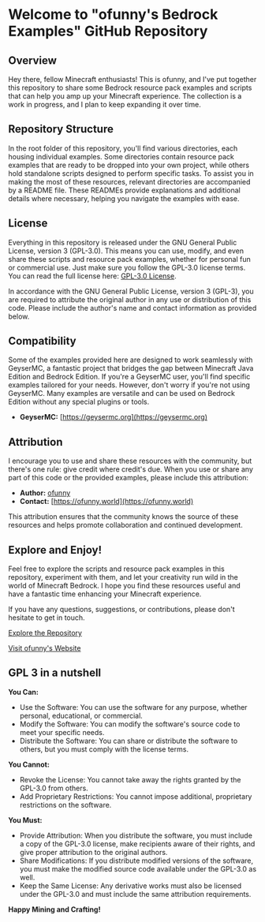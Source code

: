 # Welcome to "ofunny's Bedrock Examples" GitHub Repository

## Overview

Hey there, fellow Minecraft enthusiasts! This is ofunny, and I've put together this repository to share some Bedrock resource pack examples and scripts that can help you amp up your Minecraft experience. The collection is a work in progress, and I plan to keep expanding it over time.

## Repository Structure

In the root folder of this repository, you'll find various directories, each housing individual examples. Some directories contain resource pack examples that are ready to be dropped into your own project, while others hold standalone scripts designed to perform specific tasks. To assist you in making the most of these resources, relevant directories are accompanied by a README file. These READMEs provide explanations and additional details where necessary, helping you navigate the examples with ease.

## License

Everything in this repository is released under the GNU General Public License, version 3 (GPL-3.0). This means you can use, modify, and even share these scripts and resource pack examples, whether for personal fun or commercial use. Just make sure you follow the GPL-3.0 license terms. You can read the full license here: [GPL-3.0 License](https://github.com/ofunny/ofunnysBedrockExamples/blob/main/LICENSE).

In accordance with the GNU General Public License, version 3 (GPL-3), you are required to attribute the original author in any use or distribution of this code. Please include the author's name and contact information as provided below.

## Compatibility

Some of the examples provided here are designed to work seamlessly with GeyserMC, a fantastic project that bridges the gap between Minecraft Java Edition and Bedrock Edition. If you're a GeyserMC user, you'll find specific examples tailored for your needs. However, don't worry if you're not using GeyserMC. Many examples are versatile and can be used on Bedrock Edition without any special plugins or tools.

- **GeyserMC:** [https://geysermc.org](https://geysermc.org)

## Attribution

I encourage you to use and share these resources with the community, but there's one rule: give credit where credit's due. When you use or share any part of this code or the provided examples, please include this attribution:

- **Author:** [ofunny](https://github.com/ofunnysBedrockExamples)
- **Contact:** [https://ofunny.world](https://ofunny.world)

This attribution ensures that the community knows the source of these resources and helps promote collaboration and continued development.

## Explore and Enjoy!

Feel free to explore the scripts and resource pack examples in this repository, experiment with them, and let your creativity run wild in the world of Minecraft Bedrock. I hope you find these resources useful and have a fantastic time enhancing your Minecraft experience.

If you have any questions, suggestions, or contributions, please don't hesitate to get in touch.

[Explore the Repository](https://github.com/ofunny/ofunnysBedrockExamples)

[Visit ofunny's Website](https://ofunny.world)

## GPL 3 in a nutshell

**You Can:**
- Use the Software: You can use the software for any purpose, whether personal, educational, or commercial.
- Modify the Software: You can modify the software's source code to meet your specific needs.
- Distribute the Software: You can share or distribute the software to others, but you must comply with the license terms.

**You Cannot:**
- Revoke the License: You cannot take away the rights granted by the GPL-3.0 from others.
- Add Proprietary Restrictions: You cannot impose additional, proprietary restrictions on the software.

**You Must:**
- Provide Attribution: When you distribute the software, you must include a copy of the GPL-3.0 license, make recipients aware of their rights, and give proper attribution to the original authors.
- Share Modifications: If you distribute modified versions of the software, you must make the modified source code available under the GPL-3.0 as well.
- Keep the Same License: Any derivative works must also be licensed under the GPL-3.0 and must include the same attribution requirements.

**Happy Mining and Crafting!**
